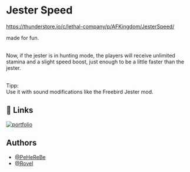 
# Jester Speed

https://thunderstore.io/c/lethal-company/p/AFKingdom/JesterSpeed/

made for fun.

\
Now, if the jester is in hunting mode, the players will receive unlimited stamina and a slight speed boost, just enough to be a little faster than the jester.

\
Tipp:\
Use it with sound modifications like the Freebird Jester mod.


## 🔗 Links
[![portfolio](https://img.shields.io/badge/Discord-5865F2?style=for-the-badge&logo=discord&logoColor=white)](https://discord.gg/HpWG5puTBQ)

## Authors

- [@PeHeReBe](https://www.github.com/PeHeReBe)
- [@Rovel](https://github.com/Rojoad)

